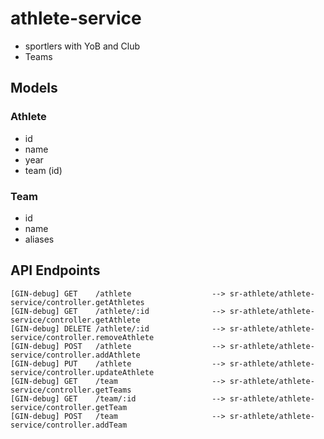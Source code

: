 # athlete-service

- sportlers with YoB and Club
- Teams

## Models

### Athlete

- id
- name
- year
- team (id)

### Team

- id
- name
- aliases


## API Endpoints

    [GIN-debug] GET    /athlete                  --> sr-athlete/athlete-service/controller.getAthletes
    [GIN-debug] GET    /athlete/:id              --> sr-athlete/athlete-service/controller.getAthlete
    [GIN-debug] DELETE /athlete/:id              --> sr-athlete/athlete-service/controller.removeAthlete
    [GIN-debug] POST   /athlete                  --> sr-athlete/athlete-service/controller.addAthlete
    [GIN-debug] PUT    /athlete                  --> sr-athlete/athlete-service/controller.updateAthlete
    [GIN-debug] GET    /team                     --> sr-athlete/athlete-service/controller.getTeams
    [GIN-debug] GET    /team/:id                 --> sr-athlete/athlete-service/controller.getTeam
    [GIN-debug] POST   /team                     --> sr-athlete/athlete-service/controller.addTeam